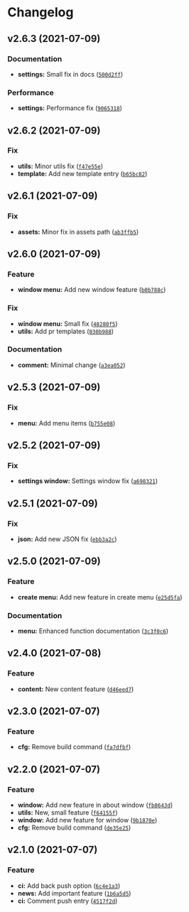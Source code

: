 # Changelog

<!--next-version-placeholder-->

## v2.6.3 (2021-07-09)
### Documentation
* **settings:** Small fix in docs ([`500d2ff`](https://github.com/0dysseas/news-indicator/commit/500d2ff8c7f46c030b9456078625a6590357ffea))

### Performance
* **settings:** Performance fix ([`9065318`](https://github.com/0dysseas/news-indicator/commit/906531819adb2c1d6e933781124dae3be73a8920))

## v2.6.2 (2021-07-09)
### Fix
* **utils:** Minor utils fix ([`f47e55e`](https://github.com/0dysseas/news-indicator/commit/f47e55ee64a9e8c0632f19fcc8271582ae2f1fb9))
* **template:** Add new template entry ([`b65bc82`](https://github.com/0dysseas/news-indicator/commit/b65bc825c53121ca3d34e5244a36769e9a742573))

## v2.6.1 (2021-07-09)
### Fix
* **assets:** Minor fix in assets path ([`ab3ffb5`](https://github.com/0dysseas/news-indicator/commit/ab3ffb57b506fb5c547a3208f04417a79787cdb6))

## v2.6.0 (2021-07-09)
### Feature
* **window menu:** Add new window feature ([`b0b788c`](https://github.com/0dysseas/news-indicator/commit/b0b788c9e331b265f478c9d0f394dab64132fb89))

### Fix
* **window menu:** Small fix ([`48280f5`](https://github.com/0dysseas/news-indicator/commit/48280f5a8542c0b04617efbed8871b608b6d8b31))
* **utils:** Add pr templates ([`030b988`](https://github.com/0dysseas/news-indicator/commit/030b98875868a2ff74087299e3991778474185dc))

### Documentation
* **comment:** Minimal change ([`a3ea052`](https://github.com/0dysseas/news-indicator/commit/a3ea05287c31295063cfd0595a85ade2a54a9be7))

## v2.5.3 (2021-07-09)
### Fix
* **menu:** Add menu items ([`b755e08`](https://github.com/0dysseas/news-indicator/commit/b755e088d7ef3fbea738fff97bdc192114a5f201))

## v2.5.2 (2021-07-09)
### Fix
* **settings window:** Settings window fix ([`a698321`](https://github.com/0dysseas/news-indicator/commit/a69832138e7e1614425a7cae2a72211faad5aad1))

## v2.5.1 (2021-07-09)
### Fix
* **json:** Add new JSON fix ([`ebb3a2c`](https://github.com/0dysseas/news-indicator/commit/ebb3a2c32f4a7ef383c729585c2032147d62f508))

## v2.5.0 (2021-07-09)
### Feature
* **create menu:** Add new feature in create menu ([`e25d5fa`](https://github.com/0dysseas/news-indicator/commit/e25d5fab56ae8f2879f571d384ae903d6be55c75))

### Documentation
* **menu:** Enhanced function documentation ([`3c3f0c6`](https://github.com/0dysseas/news-indicator/commit/3c3f0c6083a25271439208c7ad34743c812dc1f7))

## v2.4.0 (2021-07-08)
### Feature
* **content:** New content feature ([`d46eed7`](https://github.com/0dysseas/news-indicator/commit/d46eed76062ed00f2b758d3901707d67b400dab5))

## v2.3.0 (2021-07-07)
### Feature
* **cfg:** Remove build command ([`fa7dfbf`](https://github.com/0dysseas/news-indicator/commit/fa7dfbfabe9bba10083a81e6484bc26a73fcd1c0))

## v2.2.0 (2021-07-07)
### Feature
* **window:** Add new feature in about window ([`fb8643d`](https://github.com/0dysseas/news-indicator/commit/fb8643dbd16d175a52910261dbec8ed1624e7930))
* **utils:** New, small feature ([`f64155f`](https://github.com/0dysseas/news-indicator/commit/f64155f5335ebe3de209a2557ce6a6b2d4d18c1b))
* **window:** Add new feature for window ([`9b1870e`](https://github.com/0dysseas/news-indicator/commit/9b1870e91863ce0e50d635d597babf3128158c92))
* **cfg:** Remove build command ([`de35e25`](https://github.com/0dysseas/news-indicator/commit/de35e25d9060b4e0f2444a0a937aba86196d8016))

## v2.1.0 (2021-07-07)
### Feature
* **ci:** Add back push option ([`6c4e1a3`](https://github.com/0dysseas/news-indicator/commit/6c4e1a355632e4b5133405f9e21e8c029578a84e))
* **news:** Add important feature ([`1b6a5d5`](https://github.com/0dysseas/news-indicator/commit/1b6a5d53a6f9c197b8355533e922c407cd10c38d))
* **ci:** Comment push entry ([`4517f2d`](https://github.com/0dysseas/news-indicator/commit/4517f2d7b3942c924aba22c4cd72abd118fd6fc9))
